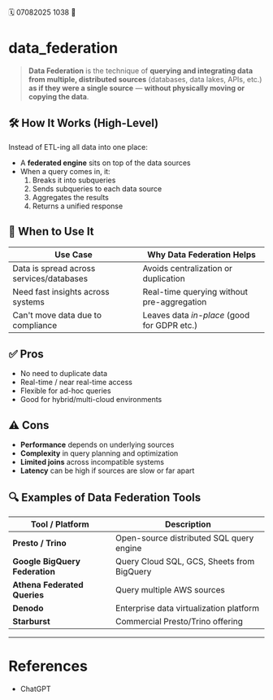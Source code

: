 🗓️ 07082025 1038
📎

# data_federation
> **Data Federation** is the technique of **querying and integrating data from multiple, distributed sources** (databases, data lakes, APIs, etc.) **as if they were a single source** — **without physically moving or copying the data**.

## 🛠️ How It Works (High-Level)
Instead of ETL-ing all data into one place:
- A **federated engine** sits on top of the data sources
- When a query comes in, it:
    1. Breaks it into subqueries
    2. Sends subqueries to each data source
    3. Aggregates the results
    4. Returns a unified response

## 💼 When to Use It

| Use Case                                 | Why Data Federation Helps                   |
| ---------------------------------------- | ------------------------------------------- |
| Data is spread across services/databases | Avoids centralization or duplication        |
| Need fast insights across systems        | Real-time querying without pre-aggregation  |
| Can't move data due to compliance        | Leaves data _in-place_ (good for GDPR etc.) |
## ✅ Pros
- No need to duplicate data
- Real-time / near real-time access
- Flexible for ad-hoc queries
- Good for hybrid/multi-cloud environments
## ⚠️ Cons
- **Performance** depends on underlying sources
- **Complexity** in query planning and optimization
- **Limited joins** across incompatible systems
- **Latency** can be high if sources are slow or far apart
## 🔍 Examples of Data Federation Tools

| Tool / Platform                | Description                                |
| ------------------------------ | ------------------------------------------ |
| **Presto / Trino**             | Open-source distributed SQL query engine   |
| **Google BigQuery Federation** | Query Cloud SQL, GCS, Sheets from BigQuery |
| **Athena Federated Queries**   | Query multiple AWS sources                 |
| **Denodo**                     | Enterprise data virtualization platform    |
| **Starburst**                  | Commercial Presto/Trino offering           |

---
# References
- ChatGPT